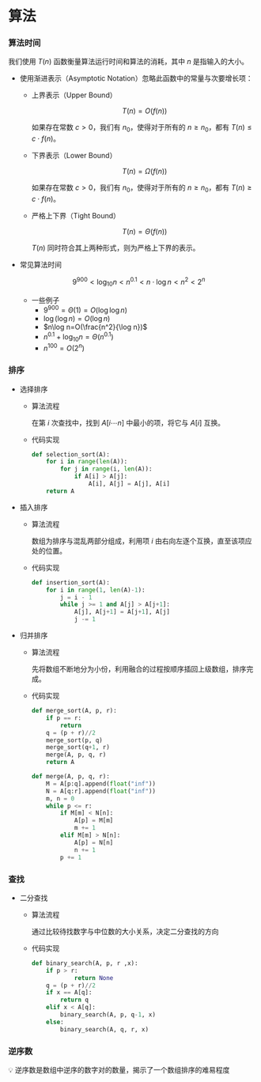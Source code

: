 # 算法

### 算法时间

我们使用 $T(n)$ 函数衡量算法运行时间和算法的消耗，其中 $n$ 是指输入的大小。

- 使用渐进表示（Asymptotic Notation）忽略此函数中的常量与次要增长项：
    - 上界表示（Upper Bound）
        
        $$
        T(n)=O(f(n))
        $$
        
        如果存在常数 $c>0$，我们有 $n_0$，使得对于所有的 $n\geq n_0$，都有 $T(n)\leq c\cdot f(n)$。
        
    - 下界表示（Lower Bound）
        
        $$
        T(n)=\Omega(f(n))
        $$
        
        如果存在常数 $c>0$，我们有 $n_0$，使得对于所有的 $n\geq n_0$，都有 $T(n)\geq c\cdot f(n)$。
        
    - 严格上下界（Tight Bound）
        
        $$
        T(n)=\Theta(f(n))
        $$
        
        $T(n)$ 同时符合其上两种形式，则为严格上下界的表示。
        
- 常见算法时间
    
    $$
    9^{900}<\log_{10}n<n^{0.1}<n\cdot \log n<n^2<2^n
    $$
    
    - 一些例子
        - $9^{900}=\Theta(1)=O(\log\log n)$
        - $\log(\log n)=O(\log n)$
        - $n\log n=O(\frac{n^2}{\log n})$
        - $n^{0.1}+\log_{10}n=\Theta(n^{0.1})$
        - $n^{100}=O(2^n)$

### 排序

- 选择排序
    - 算法流程
        
        在第 $i$ 次查找中，找到 $A[i\cdots n]$ 中最小的项，将它与 $A[i]$ 互换。
        
    - 代码实现
        
        ```python
        def selection_sort(A):
        	for i in range(len(A)):
        		for j in range(i, len(A)):
        			if A[i] > A[j]:
        				A[i], A[j] = A[j], A[i]
        	return A
        ```
        
- 插入排序
    - 算法流程
        
        数组为排序与混乱两部分组成，利用项 $i$ 由右向左逐个互换，直至该项应处的位置。
        
    - 代码实现
        
        ```python
        def insertion_sort(A):
        	for i in range(1, len(A)-1):
        		j = i - 1
        		while j >= 1 and A[j] > A[j+1]:
        			A[j], A[j+1] = A[j+1], A[j]
        			j -= 1
        ```
        
- 归并排序
    - 算法流程
        
        先将数组不断地分为小份，利用融合的过程按顺序插回上级数组，排序完成。
        
    - 代码实现
        
        ```python
        def merge_sort(A, p, r):
        	if p == r:
        		return
        	q = (p + r)//2
        	merge_sort(p, q)
        	merge_sort(q+1, r)
        	merge(A, p, q, r)
        	return A
        
        def merge(A, p, q, r):
        	M = A[p:q].append(float("inf"))
        	N = A[q:r].append(float("inf"))
        	m, n = 0
        	while p <= r:
        		if M[m] < N[n]:
        			A[p] = M[m]
        			m += 1
        		elif M[m] > N[n]:
        			A[p] = N[n]
        			n += 1
        		p += 1
        ```
        

### 查找

- 二分查找
    - 算法流程
        
        通过比较待找数字与中位数的大小关系，决定二分查找的方向
        
    - 代码实现
        
        ```python
        def binary_search(A, p, r ,x):
        	if p > r:
        			return None
        	q = (p + r)//2
        	if x == A[q]:
        		return q
        	elif x < A[q]:
        		binary_search(A, p, q-1, x)
        	else:
        		binary_search(A, q, r, x)
        ```
        
    

### 逆序数

<aside>
💡 逆序数是数组中逆序的数字对的数量，揭示了一个数组排序的难易程度

</aside>